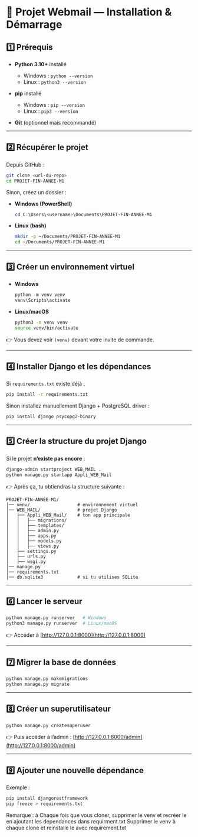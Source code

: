 
# 📧 Projet Webmail — Installation & Démarrage

## 1️⃣ Prérequis

* **Python 3.10+** installé

  * Windows : `python --version`
  * Linux : `python3 --version`
* **pip** installé

  * Windows : `pip --version`
  * Linux : `pip3 --version`
* **Git** (optionnel mais recommandé)

---

## 2️⃣ Récupérer le projet

Depuis GitHub :

```bash
git clone <url-du-repo>
cd PROJET-FIN-ANNEE-M1
```

Sinon, créez un dossier :

* **Windows (PowerShell)**

  ```powershell
  cd C:\Users\<username>\Documents\PROJET-FIN-ANNEE-M1
  ```

* **Linux (bash)**

  ```bash
  mkdir -p ~/Documents/PROJET-FIN-ANNEE-M1
  cd ~/Documents/PROJET-FIN-ANNEE-M1
  ```

---

## 3️⃣ Créer un environnement virtuel

* **Windows**

  ```powershell
  python -m venv venv
  venv\Scripts\activate
  ```

* **Linux/macOS**

  ```bash
  python3 -m venv venv
  source venv/bin/activate
  ```

👉 Vous devez voir `(venv)` devant votre invite de commande.

---

## 4️⃣ Installer Django et les dépendances

Si `requirements.txt` existe déjà :

```bash
pip install -r requirements.txt
```

Sinon installez manuellement Django + PostgreSQL driver :

```bash
pip install django psycopg2-binary
```

---

## 5️⃣ Créer la structure du projet Django

Si le projet **n’existe pas encore** :

```bash
django-admin startproject WEB_MAIL .
python manage.py startapp Appli_WEB_Mail
```

👉 Après ça, tu obtiendras la structure suivante :

```
PROJET-FIN-ANNEE-M1/
│── venv/                  # environnement virtuel
│── WEB_MAIL/              # projet Django
│   ├── Appli_WEB_Mail/    # ton app principale
│   │   ├── migrations/
│   │   ├── templates/
│   │   ├── admin.py
│   │   ├── apps.py
│   │   ├── models.py
│   │   ├── views.py
│   ├── settings.py
│   ├── urls.py
│   ├── wsgi.py
│── manage.py
│── requirements.txt
│── db.sqlite3             # si tu utilises SQLite
```

---

## 6️⃣ Lancer le serveur

```bash
python manage.py runserver   # Windows
python3 manage.py runserver  # Linux/macOS
```

👉 Accéder à [http://127.0.0.1:8000](http://127.0.0.1:8000)

---

## 7️⃣ Migrer la base de données

```bash
python manage.py makemigrations
python manage.py migrate
```

---

## 8️⃣ Créer un superutilisateur

```bash
python manage.py createsuperuser
```

👉 Puis accéder à l’admin :
[http://127.0.0.1:8000/admin](http://127.0.0.1:8000/admin)

---

## 9️⃣ Ajouter une nouvelle dépendance

Exemple :

```bash
pip install djangorestframework
pip freeze > requirements.txt
```



Remarque : à Chaque fois que vous cloner, supprimer le venv et recréer le en ajoutant les dependances dans requirment.txt
Supprimer le venv à chaque clone et reinstalle le avec requirement.txt 
